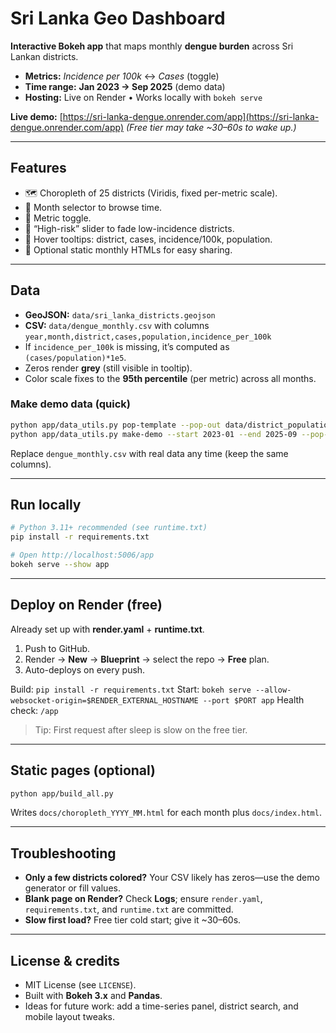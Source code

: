 # Sri Lanka Geo Dashboard

**Interactive Bokeh app** that maps monthly **dengue burden** across Sri Lankan districts.

* **Metrics:** *Incidence per 100k* ↔ *Cases* (toggle)
* **Time range:** **Jan 2023 → Sep 2025** (demo data)
* **Hosting:** Live on Render • Works locally with `bokeh serve`

**Live demo:** [https://sri-lanka-dengue.onrender.com/app](https://sri-lanka-dengue.onrender.com/app)
*(Free tier may take ~30–60s to wake up.)*

---

## Features

* 🗺️ Choropleth of 25 districts (Viridis, fixed per-metric scale).
* 🧭 Month selector to browse time.
* 🔁 Metric toggle.
* 🎯 “High-risk” slider to fade low-incidence districts.
* 🧷 Hover tooltips: district, cases, incidence/100k, population.
* 📄 Optional static monthly HTMLs for easy sharing.

---

## Data

* **GeoJSON:** `data/sri_lanka_districts.geojson`
* **CSV:** `data/dengue_monthly.csv` with columns
  `year,month,district,cases,population,incidence_per_100k`
* If `incidence_per_100k` is missing, it’s computed as `(cases/population)*1e5`.
* Zeros render **grey** (still visible in tooltip).
* Color scale fixes to the **95th percentile** (per metric) across all months.

### Make demo data (quick)

```bash
python app/data_utils.py pop-template --pop-out data/district_population.csv
python app/data_utils.py make-demo --start 2023-01 --end 2025-09 --pop-csv data/district_population.csv
```

Replace `dengue_monthly.csv` with real data any time (keep the same columns).

---

## Run locally

```bash
# Python 3.11+ recommended (see runtime.txt)
pip install -r requirements.txt

# Open http://localhost:5006/app
bokeh serve --show app
```

---

## Deploy on Render (free)

Already set up with **render.yaml** + **runtime.txt**.

1. Push to GitHub.
2. Render → **New** → **Blueprint** → select the repo → **Free** plan.
3. Auto-deploys on every push.

Build: `pip install -r requirements.txt`
Start: `bokeh serve --allow-websocket-origin=$RENDER_EXTERNAL_HOSTNAME --port $PORT app`
Health check: `/app`

> Tip: First request after sleep is slow on the free tier.

---

## Static pages (optional)

```bash
python app/build_all.py
```

Writes `docs/choropleth_YYYY_MM.html` for each month plus `docs/index.html`.

---

## Troubleshooting

* **Only a few districts colored?** Your CSV likely has zeros—use the demo generator or fill values.
* **Blank page on Render?** Check **Logs**; ensure `render.yaml`, `requirements.txt`, and `runtime.txt` are committed.
* **Slow first load?** Free tier cold start; give it ~30–60s.

---

## License & credits

* MIT License (see `LICENSE`).
* Built with **Bokeh 3.x** and **Pandas**.
* Ideas for future work: add a time-series panel, district search, and mobile layout tweaks.
